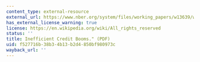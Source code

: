 ```yaml
---
content_type: external-resource
external_url: https://www.nber.org/system/files/working_papers/w13639/w13639.pdf
has_external_license_warning: true
license: https://en.wikipedia.org/wiki/All_rights_reserved
status: ''
title: Inefficient Credit Booms." (PDF)
uid: f527716b-38b3-4b13-b2d4-850bf980973c
wayback_url: ''
---
```

